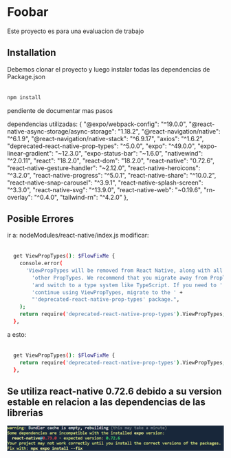 # Foobar

Este proyecto es para una evaluacion de trabajo 

## Installation

Debemos clonar el proyecto y luego instalar todas las dependencias de Package.json
```bash

npm install
```
pendiente de documentar mas pasos

dependencias utilizadas: 
{
    "@expo/webpack-config": "^19.0.0",
    "@react-native-async-storage/async-storage": "1.18.2",
    "@react-navigation/native": "^6.1.9",
    "@react-navigation/native-stack": "^6.9.17",
    "axios": "^1.6.2",
    "deprecated-react-native-prop-types": "^5.0.0",
    "expo": "^49.0.0",
    "expo-linear-gradient": "~12.3.0",
    "expo-status-bar": "~1.6.0",
    "nativewind": "^2.0.11",
    "react": "18.2.0",
    "react-dom": "18.2.0",
    "react-native": "0.72.6",
    "react-native-gesture-handler": "~2.12.0",
    "react-native-heroicons": "^3.2.0",
    "react-native-progress": "^5.0.1",
    "react-native-share": "^10.0.2",
    "react-native-snap-carousel": "^3.9.1",
    "react-native-splash-screen": "^3.3.0",
    "react-native-svg": "^13.9.0",
    "react-native-web": "~0.19.6",
    "rn-overlay": "^0.4.0",
    "tailwind-rn": "^4.2.0"
  },
## Posible Errores
ir a: 
nodeModules/react-native/index.js
modificar: 
```bash

  get ViewPropTypes(): $FlowFixMe {
    console.error(
      'ViewPropTypes will be removed from React Native, along with all ' +
        'other PropTypes. We recommend that you migrate away from PropTypes ' +
        'and switch to a type system like TypeScript. If you need to ' +
        'continue using ViewPropTypes, migrate to the ' +
        "'deprecated-react-native-prop-types' package.",
    );
    return require('deprecated-react-native-prop-types').ViewPropTypes;
  },
```
a esto:
```bash

  get ViewPropTypes(): $FlowFixMe {
    return require('deprecated-react-native-prop-types').ViewPropTypes;
  },
```
## Se utiliza react-native 0.72.6 debido a su version estable en relacion a las dependencias de las librerias


![Se utiliza react-native 0.72.6 debido a su version estable en relacion a las dependencias de las librerias](https://github.com/NotFound21/Movies-App/blob/master/assets/images/react-native.png?raw=true)

